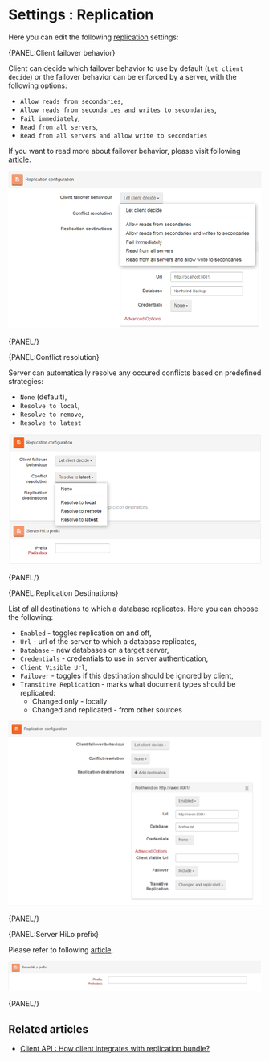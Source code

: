 # Settings : Replication

Here you can edit the following [replication](../../../server/scaling-out/replication/how-replication-works) settings:

{PANEL:Client failover behavior}

Client can decide which failover behavior to use by default (`Let client decide`) or the failover behavior can be enforced by a server, with the following options:

- `Allow reads from secondaries`,
- `Allow reads from secondaries and writes to secondaries`,
- `Fail immediately`,
- `Read from all servers`,
- `Read from all servers and allow write to secondaries`

If you want to read more about failover behavior, please visit following [article](../../../client-api/bundles/how-client-integrates-with-replication-bundle#failover-behavior).

![Figure 1. Settings. Replication. Client failover behavior.](images/settings_replication-1.png)

{PANEL/}

{PANEL:Conflict resolution}

Server can automatically resolve any occured conflicts based on predefined strategies:

- `None` (default),
- `Resolve to local`,
- `Resolve to remove`,
- `Resolve to latest`

![Figure 2. Settings. Replication. Conflict Resolution.](images/settings_replication-2.png)

{PANEL/}

{PANEL:Replication Destinations}

List of all destinations to which a database replicates. Here you can choose the following:

- `Enabled` - toggles replication on and off,
- `Url` - url of the server to which a database replicates,
- `Database` - new databases on a target server,
- `Credentials` - credentials to use in server authentication,
- `Client Visible Url`,
- `Failover` - toggles if this destination should be ignored by client,
- `Transitive Replication` - marks what document types should be replicated:
	- Changed only - locally
	- Changed and replicated - from other sources
		
![Figure 3. Settings. Replication. Replication Destination.](images/settings_replication-3.png)

{PANEL/}

{PANEL:Server HiLo prefix}

Please refer to following [article](../../../client-api/bundles/how-client-integrates-with-replication-bundle#custom-document-id-generation).

![Figure 4. Settings. Replication. Server Hilo Prefix.](images/settings_replication-4.png)

{PANEL/}

## Related articles

- [Client API : How client integrates with replication bundle?](../../../client-api/bundles/how-client-integrates-with-replication-bundle)